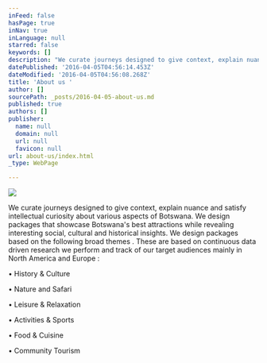 ```yaml
---
inFeed: false
hasPage: true
inNav: true
inLanguage: null
starred: false
keywords: []
description: "We curate journeys designed to give context, explain nuance and satisfy intellectual curiosity about various aspects of Botswana. We design packages that showcase Botswana's best attractions while revealing interesting social, cultural and historical insights. We design packages based on the following broad themes . These are based on continuous data driven research we perform and track of our target audiences mainly in North America and Europe :"
datePublished: '2016-04-05T04:56:14.453Z'
dateModified: '2016-04-05T04:56:08.268Z'
title: 'About us '
author: []
sourcePath: _posts/2016-04-05-about-us.md
published: true
authors: []
publisher:
  name: null
  domain: null
  url: null
  favicon: null
url: about-us/index.html
_type: WebPage

---
```

![](https://the-grid-user-content.s3-us-west-2.amazonaws.com/46d9b4c0-7653-47ad-8ef6-04d7970b064d.jpg)

We curate journeys designed to give context, explain nuance and satisfy intellectual curiosity about various aspects of Botswana. We design packages that showcase Botswana's best attractions while revealing interesting social, cultural and historical insights. We design packages based on the following broad themes . These are based on continuous data driven research we perform and track of our target audiences mainly in North America and Europe :

• History & Culture

• Nature and Safari

• Leisure & Relaxation

• Activities & Sports

• Food & Cuisine

• Community Tourism